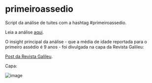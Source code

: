 # primeiroassedio
Script da análise de tuites com a hashtag #primeiroassedio.

Leia a análise [aqui](https://www.linkedin.com/pulse/jornalismo-de-dados-an%C3%A1lise-da-primeiroassedio-rafael-kenski/).

O insight principal da análise - que a média de idade reportada para o primeiro assédio é 9 anos - foi divulgada na capa da Revista Galileu:

[Post da Revista Galileu](https://www.facebook.com/photo/?fbid=10154206303696649&set=a.102109376648).

Capa:

![image](https://github.com/user-attachments/assets/efe183c2-bf8d-4ab1-bf7d-e69bb9541207)



